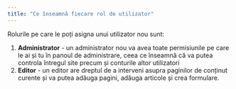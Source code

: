 ```yaml
---
title: "Ce înseamnă fiecare rol de utilizator"
---
```


Rolurile pe care le poți asigna unui utilizator nou sunt:

1)  **Administrator** - un administrator nou va avea toate permisiunile
    pe care le ai și tu în panoul de administrare, ceea ce înseamnă că
    va putea controla întregul site precum și conturile altor
    utilizatori
2)  **Editor** - un editor are dreptul de a interveni asupra paginilor
    de conținut curente și va putea adăuga pagini, adăuga articole și
    crea formulare.

